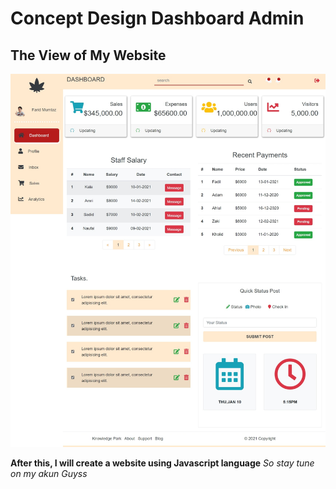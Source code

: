 # Concept Design Dashboard Admin

## The View of My Website

![alt text](https://github.com/Faridmumtazz/Admin-Web_Concept/blob/master/Admin/img/2.jpeg)



**After this, I will create a website using Javascript language** *So stay tune on my akun Guyss*
